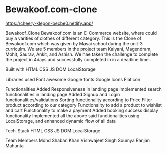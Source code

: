 # Bewakoof.com-clone

https://cheery-klepon-becbe0.netlify.app/

Bewakoof_Clone
Bewakoof.com is an E-Commerce website, where could buy a varities of clothes of different category. This is the Clone of Bewakoof.com which was given by Masai school during the unit-3 curriculm. We are 5 members in the project team Kalyani, Magendram, Mohit, Saurav, Ankit, and Ashish. We hae taken the challenge to complete the project in 4days and successfully completed in in a deadline time..

Built with
HTML CSS JS DOM LocalStorage

Libraries used
Font awesome Google fonts Google Icons Flaticon

Functionalities Added
Responsiveness in landing page Implemented search functionalities in landing page Added Signup and Login functionalities/validations Sorting functionality according to Price Filter product according to our category Functionality to add a product to wishlist and cart Functionality to make a payment Added booking success display functionality Implemented all the above said functionalities using LocalStorage, and enhanced dynamic flow of all data

Tech-Stack
HTML CSS JS DOM LocalStorage

Team Members
Mohd Shaban Khan
Vishwajeet Singh
Soumya Ranjan Mahunta
